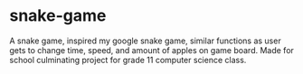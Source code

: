 # snake-game
A snake game, inspired my google snake game, similar functions as user gets to change time, speed, and amount of apples on game board.
Made for school culminating project for grade 11 computer science class.
